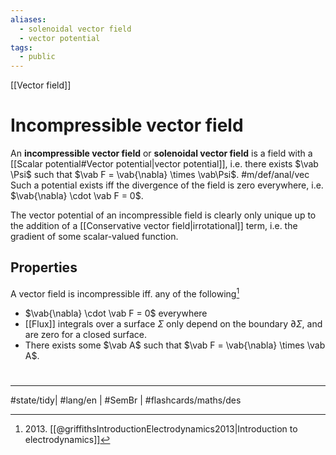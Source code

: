 ```yaml
---
aliases:
  - solenoidal vector field
  - vector potential
tags:
  - public
---
```

[[Vector field]]
# Incompressible vector field
An **incompressible vector field** or **solenoidal vector field** is a field with a [[Scalar potential#Vector potential|vector potential]], i.e. there exists $\vab \Psi$ such that $\vab F = \vab{\nabla} \times \vab\Psi$. #m/def/anal/vec 
Such a potential exists iff the divergence of the field is zero everywhere, i.e. $\vab{\nabla} \cdot \vab F = 0$.

The vector potential of an incompressible field is clearly only unique up to the addition of a [[Conservative vector field|irrotational]] term, i.e. the gradient of some scalar-valued function.

## Properties
A vector field is incompressible iff. any of the following[^2013] 

- $\vab{\nabla} \cdot \vab F = 0$ everywhere
- [[Flux]] integrals over a surface $\Sigma$ only depend on the boundary $\partial\Sigma$,
  and are zero for a closed surface.
- There exists some $\vab A$ such that $\vab F = \vab{\nabla} \times \vab A$.

[^2013]: 2013\. [[@griffithsIntroductionElectrodynamics2013|Introduction to electrodynamics]]

#
---
#state/tidy| #lang/en | #SemBr | #flashcards/maths/des
